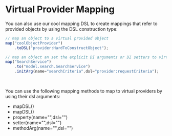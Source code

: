 # Virtual Provider Mapping

You can also use our cool mapping DSL to create mappings that refer to provided objects by using the DSL construction type:

```javascript
// map an object to a virtual provided object
map("coolObjectProvider")
	.toDSL("provider:HardToConstructObject");

// map an object an set the explicit DI arguments or DI setters to virtual provided objects
map("SearchService")
	.to("model.search.SearchService")
	.initArg(name="searchCriteria",dsl="provider:requestCriteria");
```
<br>

You can use the following mapping methods to map to virtual providers by using their dsl arguments:

* mapDSL()
* mapDSL()
* property(name="",dsl="")
* setter(name="",dsl="")
* methodArg(name="",dsl="")


